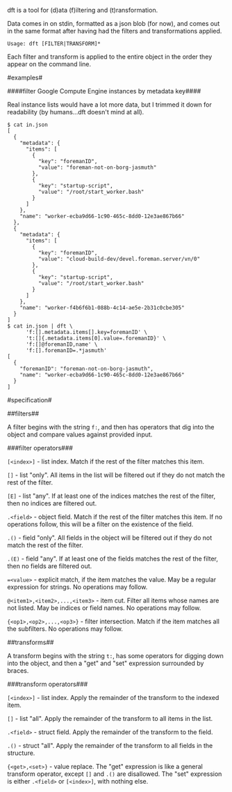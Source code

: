 dft is a tool for (d)ata (f)iltering and (t)ransformation.

Data comes in on stdin, formatted as a json blob (for now), and comes out in the same format after having had the filters and transformations applied.

`Usage: dft [FILTER|TRANSFORM]*`

Each filter and transform is applied to the entire object in the order they appear on the command line.

#examples#

####filter Google Compute Engine instances by metadata key####

Real instance lists would have a lot more data, but I trimmed it down for readability (by humans...dft doesn't mind at all).
```
$ cat in.json 
[
  {
    "metadata": {
      "items": [
        {
          "key": "foremanID",
          "value": "foreman-not-on-borg-jasmuth"
        },
        {
          "key": "startup-script",
          "value": "/root/start_worker.bash"
        }
      ]
    },
    "name": "worker-ecba9d66-1c90-465c-8dd0-12e3ae867b66"
  },
  {
    "metadata": {
      "items": [
        {
          "key": "foremanID",
          "value": "cloud-build-dev/devel.foreman.server/vn/0"
        },
        {
          "key": "startup-script",
          "value": "/root/start_worker.bash"
        }
      ]
    },
    "name": "worker-f4b6f6b1-088b-4c14-ae5e-2b31c0cbe305"
  }
]
$ cat in.json | dft \
      'f:[].metadata.items[].key=foremanID' \
      't:[]{.metadata.items[0].value=.foremanID}' \
      'f:[]@foremanID,name' \
      'f:[].foremanID=.*jasmuth'
[
  {
    "foremanID": "foreman-not-on-borg-jasmuth",
    "name": "worker-ecba9d66-1c90-465c-8dd0-12e3ae867b66"
  }
]
```

#specification#

##filters##

A filter begins with the string `f:`, and then has operators that dig into the object and compare values against provided input.

###filter operators###

```[<index>]``` - list index. Match if the rest of the filter matches this item.

```[]``` - list "only". All items in the list will be filtered out if they do not match the rest of the filter.

```[E]``` - list "any". If at least one of the indices matches the rest of the filter, then no indices are filtered out.

```.<field>``` - object field. Match if the rest of the filter matches this item. If no operations follow, this will be a filter on the existence of the field.

```.()``` - field "only". All fields in the object will be filtered out if they do not match the rest of the filter.

```.(E)``` - field "any". If at least one of the fields matches the rest of the filter, then no fields are filtered out. 

```=<value>``` - explicit match, if the item matches the value. May be a regular expression for strings. No operations may follow.

```@<item1>,<item2>,...,<item3>``` - item cut. Filter all items whose names are not listed. May be indices or field names. No operations may follow.

```{<op1>,<op2>,...,<op3>}``` - filter intersection. Match if the item matches all the subfilters. No operations may follow.

##transforms##

A transform begins with the string `t:`, has some operators for digging down into the object, and then a "get" and "set" expression surrounded by braces.

###transform operators###

```[<index>]``` - list index. Apply the remainder of the transform to the indexed item.

```[]``` - list "all". Apply the remainder of the transform to all items in the list.

```.<field>``` - struct field. Apply the remainder of the transform to the field.

```.()``` - struct "all". Apply the remainder of the transform to all fields in the structure.

```{<get>,<set>}``` - value replace. The "get" expression is like a general transform operator, except `[]` and `.()` are disallowed. The "set" expression is either `.<field>` or `[<index>]`, with nothing else.
